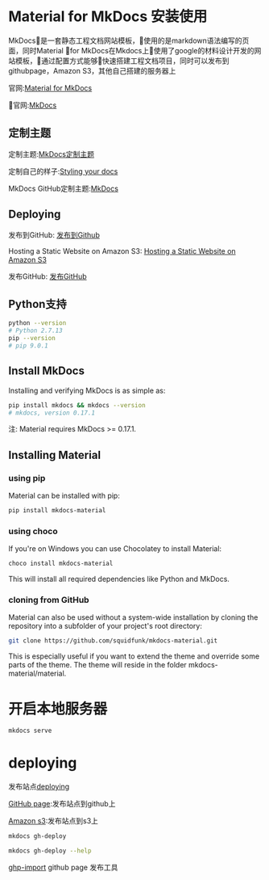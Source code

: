 # Material for MkDocs 安装使用

MkDocs是一套静态工程文档网站模板，使用的是markdown语法编写的页面，同时Material for MkDocs在Mkdocs上使用了google的材料设计开发的网站模板，通过配置方式能够快速搭建工程文档项目，同时可以发布到githubpage，Amazon S3，其他自己搭建的服务器上



官网:[Material for MkDocs][1]

官网:[MkDocs][6]

## 定制主题

定制主题:[MkDocs定制主题](https://www.mkdocs.org/user-guide/custom-themes/)

定制自己的样子:[Styling your docs](https://www.mkdocs.org/user-guide/styling-your-docs/#readthedocs)

MkDocs GitHub定制主题:[MkDocs](https://github.com/mkdocs/mkdocs/wiki/MkDocs-Themes)

## Deploying

发布到GitHub: [发布到Github](https://help.github.com/articles/creating-project-pages-manually/)

Hosting a Static Website on Amazon S3: [Hosting a Static Website on Amazon S3](https://docs.aws.amazon.com/AmazonS3/latest/dev/WebsiteHosting.html)

发布GitHub: [发布GitHub](https://www.mkdocs.org/user-guide/deploying-your-docs/)


## Python支持
```sh
python --version
# Python 2.7.13
pip --version
# pip 9.0.1
```
## Install MkDocs
Installing and verifying MkDocs is as simple as:
```sh
pip install mkdocs && mkdocs --version
# mkdocs, version 0.17.1
```
注: Material requires MkDocs >= 0.17.1.

## Installing Material
### using pip
 Material can be installed with pip:
```sh
pip install mkdocs-material
```

### using choco

If you're on Windows you can use Chocolatey to install Material:
```sh
choco install mkdocs-material
```

This will install all required dependencies like Python and MkDocs.

### cloning from GitHub

Material can also be used without a system-wide installation by cloning the repository into a subfolder of your project's root directory:
```sh
git clone https://github.com/squidfunk/mkdocs-material.git
```

This is especially useful if you want to extend the theme and override some parts of the theme. The theme will reside in the folder mkdocs-material/material.

# 开启本地服务器
```sh
mkdocs serve
```

# deploying
发布站点[deploying][2]

[GitHub page][4]:发布站点到github上

[Amazon s3][5]:发布站点到s3上

```sh
mkdocs gh-deploy
```
```sh
mkdocs gh-deploy --help
```

[ghp-import][3] github page 发布工具


[1]:https://squidfunk.github.io/mkdocs-material/
[2]:https://www.mkdocs.org/user-guide/deploying-your-docs/
[3]:https://github.com/davisp/ghp-import
[4]:https://help.github.com/articles/creating-project-pages-using-the-command-line/
[5]:https://docs.aws.amazon.com/AmazonS3/latest/dev/WebsiteHosting.html
[6]:https://www.mkdocs.org/
